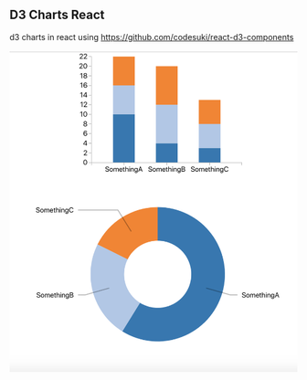 ## D3 Charts React

d3 charts in react using https://github.com/codesuki/react-d3-components

![demo](https://raw.githubusercontent.com/asifsha/react-d3/master/demo/demo.png)

